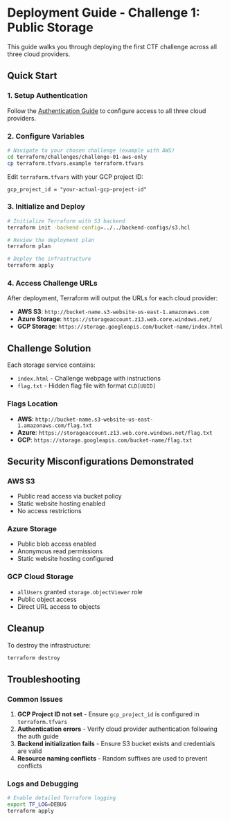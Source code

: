 # Deployment Guide - Challenge 1: Public Storage

This guide walks you through deploying the first CTF challenge across all three cloud providers.

## Quick Start

### 1. Setup Authentication
Follow the [Authentication Guide](authentication.md) to configure access to all three cloud providers.

### 2. Configure Variables
```bash
# Navigate to your chosen challenge (example with AWS)
cd terraform/challenges/challenge-01-aws-only
cp terraform.tfvars.example terraform.tfvars
```

Edit `terraform.tfvars` with your GCP project ID:
```hcl
gcp_project_id = "your-actual-gcp-project-id"
```

### 3. Initialize and Deploy
```bash
# Initialize Terraform with S3 backend
terraform init -backend-config=../../backend-configs/s3.hcl

# Review the deployment plan
terraform plan

# Deploy the infrastructure
terraform apply
```

### 4. Access Challenge URLs
After deployment, Terraform will output the URLs for each cloud provider:
- **AWS S3**: `http://bucket-name.s3-website-us-east-1.amazonaws.com`
- **Azure Storage**: `https://storageaccount.z13.web.core.windows.net/`
- **GCP Storage**: `https://storage.googleapis.com/bucket-name/index.html`

## Challenge Solution

Each storage service contains:
- `index.html` - Challenge webpage with instructions
- `flag.txt` - Hidden flag file with format `CLD[UUID]`

### Flags Location
- **AWS**: `http://bucket-name.s3-website-us-east-1.amazonaws.com/flag.txt`
- **Azure**: `https://storageaccount.z13.web.core.windows.net/flag.txt`
- **GCP**: `https://storage.googleapis.com/bucket-name/flag.txt`

## Security Misconfigurations Demonstrated

### AWS S3
- Public read access via bucket policy
- Static website hosting enabled
- No access restrictions

### Azure Storage
- Public blob access enabled
- Anonymous read permissions
- Static website hosting configured

### GCP Cloud Storage
- `allUsers` granted `storage.objectViewer` role
- Public object access
- Direct URL access to objects

## Cleanup

To destroy the infrastructure:
```bash
terraform destroy
```

## Troubleshooting

### Common Issues
1. **GCP Project ID not set** - Ensure `gcp_project_id` is configured in `terraform.tfvars`
2. **Authentication errors** - Verify cloud provider authentication following the auth guide
3. **Backend initialization fails** - Ensure S3 bucket exists and credentials are valid
4. **Resource naming conflicts** - Random suffixes are used to prevent conflicts

### Logs and Debugging
```bash
# Enable detailed Terraform logging
export TF_LOG=DEBUG
terraform apply
```
